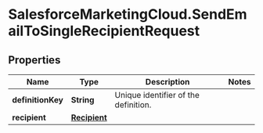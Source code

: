 # SalesforceMarketingCloud.SendEmailToSingleRecipientRequest

## Properties
Name | Type | Description | Notes
------------ | ------------- | ------------- | -------------
**definitionKey** | **String** | Unique identifier of the definition. | 
**recipient** | [**Recipient**](Recipient.md) |  | 


